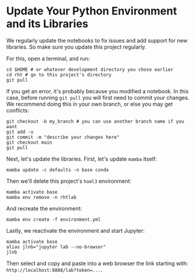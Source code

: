 # Update Your Python Environment and its Libraries

We regularly update the notebooks to fix issues and add support for new libraries. 
So make sure you update this project regularly.

For this, open a terminal, and run:

    cd $HOME # or whatever development directory you chose earlier
    cd rht # go to this project's directory
    git pull

If you get an error, it's probably because you modified a notebook. 
In this case, before running `git pull` you will first need to commit your changes. 
We recommend doing this in your own branch, or else you may get conflicts:

    git checkout -b my_branch # you can use another branch name if you want
    git add -u
    git commit -m "describe your changes here"
    git checkout main
    git pull

Next, let's update the libraries. First, let's update `mamba` itself:

    mamba update -c defaults -n base conda

Then we'll delete this project's `homl3` environment:

    mamba activate base
    mamba env remove -n rhtlab

And recreate the environment:

    mamba env create -f environment.yml

Lastly, we reactivate the environment and start Jupyter:

    mamba activate base
    alias jlnb="jupyter lab --no-browser"
    jlnb

Then select and copy and paste into a web browser the link starting with: `http://localhost:8888/lab?token=...`.